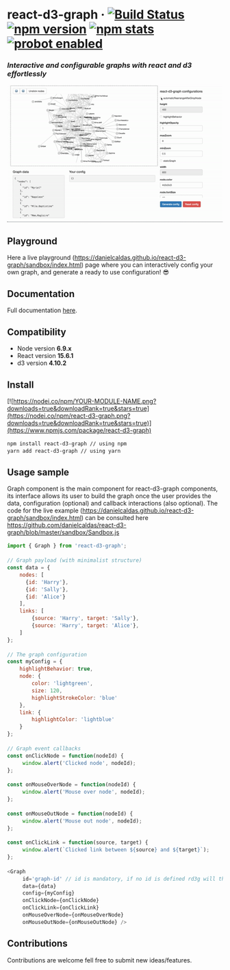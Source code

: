 # react-d3-graph &middot; [![Build Status](https://travis-ci.com/danielcaldas/react-d3-graph.svg?token=fb6uSENok5Y3gSSi5yjE&branch=master)](https://travis-ci.com/danielcaldas/react-d3-graph) [![npm version](https://img.shields.io/badge/npm-v0.2.1-blue.svg)](https://www.npmjs.com/package/react-d3-graph) [![npm stats](https://img.shields.io/badge/downloads->600-brightgreen.svg)](https://npm-stat.com/) [![probot enabled](https://img.shields.io/badge/probot:stale-enabled-yellow.svg)](https://probot.github.io/)

### *Interactive and configurable graphs with react and d3 effortlessly*

![react-d3-graph gif sample](https://github.com/danielcaldas/react-d3-graph/blob/master/sandbox/rd3g.gif?raw=true)

## Playground
Here a live playground (https://danielcaldas.github.io/react-d3-graph/sandbox/index.html) page where you can interactively config your own graph, and generate a ready to use configuration! :sunglasses:

## Documentation
Full documentation [here](https://danielcaldas.github.io/react-d3-graph/docs/index.html).

## Compatibility
- Node version **6.9.x**
- React version **15.6.1**
- d3 version **4.10.2**

## Install
[![https://nodei.co/npm/YOUR-MODULE-NAME.png?downloads=true&downloadRank=true&stars=true](https://nodei.co/npm/react-d3-graph.png?downloads=true&downloadRank=true&stars=true)](https://www.npmjs.com/package/react-d3-graph)


```bash
npm install react-d3-graph // using npm
yarn add react-d3-graph // using yarn
```

## Usage sample
Graph component is the main component for react-d3-graph components, its interface allows its user
to build the graph once the user provides the data, configuration (optional) and callback interactions (also optional).
The code for the live example (<https://danielcaldas.github.io/react-d3-graph/sandbox/index.html>)
can be consulted here <https://github.com/danielcaldas/react-d3-graph/blob/master/sandbox/Sandbox.js>

```javascript
import { Graph } from 'react-d3-graph';

// Graph payload (with minimalist structure)
const data = {
    nodes: [
      {id: 'Harry'},
      {id: 'Sally'},
      {id: 'Alice'}
    ],
    links: [
        {source: 'Harry', target: 'Sally'},
        {source: 'Harry', target: 'Alice'},
    ]
};

// The graph configuration
const myConfig = {
    highlightBehavior: true,
    node: {
        color: 'lightgreen',
        size: 120,
        highlightStrokeColor: 'blue'
    },
    link: {
        highlightColor: 'lightblue'
    }
};

// Graph event callbacks
const onClickNode = function(nodeId) {
     window.alert('Clicked node', nodeId);
};

const onMouseOverNode = function(nodeId) {
     window.alert('Mouse over node', nodeId);
};

const onMouseOutNode = function(nodeId) {
     window.alert('Mouse out node', nodeId);
};

const onClickLink = function(source, target) {
     window.alert(`Clicked link between ${source} and ${target}`);
};

<Graph
     id='graph-id' // id is mandatory, if no id is defined rd3g will throw an error
     data={data}
     config={myConfig}
     onClickNode={onClickNode}
     onClickLink={onClickLink}
     onMouseOverNode={onMouseOverNode}
     onMouseOutNode={onMouseOutNode} />
```

## Contributions
Contributions are welcome fell free to submit new ideas/features.
